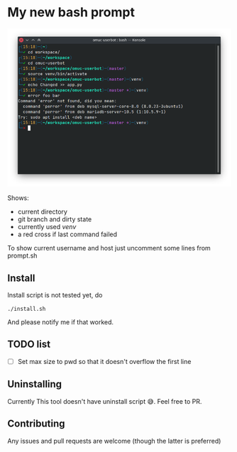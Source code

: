 # My new bash prompt
![Screenshot](screenshot.png)

Shows:
 * current directory
 * git branch and dirty state
 * currently used *venv*
 * a red cross if last command failed

To show current username and host just uncomment some lines from prompt.sh

## Install
Install script is not tested yet, do
```
./install.sh
```
And please notify me if that worked.

## TODO list
* [ ] Set max size to pwd so that it doesn't overflow the first line

## Uninstalling
Currently This tool doesn't have uninstall script :sweat_smile:.
Feel free to PR.

## Contributing
Any issues and pull requests are welcome (though the latter is preferred)

